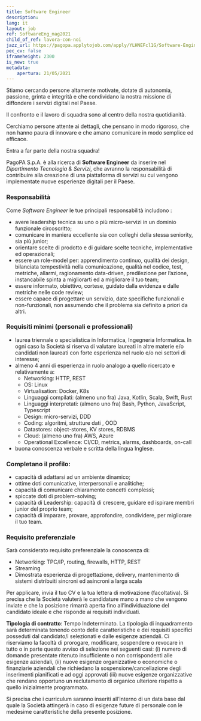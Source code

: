 ```yaml
---
title: Software Engineer
description:
lang: it
layout: job
ref: SoftwareEng_mag2021
child_of_ref: lavora-con-noi
jazz_url: https://pagopa.applytojob.com/apply/YLHNEFcl1G/Software-Engineer
pec_cv: false
iframeheight: 2300
is_new: true
metadata:
    apertura: 21/05/2021
---
```

Stiamo cercando persone altamente motivate, dotate di autonomia, passione, grinta e integrità e che condividano la nostra missione di diffondere i servizi digitali nel Paese. 

Il confronto e il lavoro di squadra sono al centro della nostra quotidianità. 

Cerchiamo persone attente ai dettagli, che pensano in modo rigoroso, che non hanno paura di innovare e che amano comunicare in modo semplice ed efficace.

Entra a far parte della nostra squadra!

PagoPA S.p.A. è alla ricerca di **Software Engineer** da inserire nel _Dipartimento Tecnologia & Servizi_, che avranno la responsabilità di contribuire alla creazione di una piattaforma di servizi su cui vengono implementate nuove esperienze digitali per il Paese.


### Responsabilità
Come _Software Engineer_ le tue principali responsabilità includono :
- avere leadership tecnica su uno o più micro-servizi in un dominio funzionale circoscritto;
- comunicare in maniera  eccellente sia con colleghi della stessa seniority, sia più junior;
- orientare scelte di prodotto e di guidare scelte tecniche, implementative ed operazionali;
- essere un role-model per: apprendimento continuo, qualità dei design, bilanciata tempestività nella comunicazione, qualità nel codice, test, metriche, allarmi, ragionamento data-driven, predilezione per l’azione, instancabile spinta a migliorarti ed a migliorare il tuo team;
- essere informato, obiettivo, cortese, guidato dalla evidenza e dalle metriche nelle code review;
- essere capace di progettare un servizio, date specifiche funzionali e non-funzionali, non assumendo che il problema sia definito a priori da altri.


### Requisiti minimi (personali e professionali)
- laurea triennale o specialistica in Informatica, Ingegneria Informatica. In ogni caso la Società si riserva di valutare laureati in altre materie e/o candidati non laureati con forte esperienza nel ruolo e/o nei settori di interesse;  
- almeno 4 anni di esperienza in ruolo analogo a quello ricercato e relativamente a:
    - Networking: HTTP, REST
    - OS: Linux
    - Virtualisation: Docker, K8s
    - Linguaggi compilati: (almeno uno fra) Java, Kotlin, Scala, Swift, Rust
    - Linguaggi interpretati: (almeno uno fra) Bash, Python, JavaScript, Typescript
    - Design: micro-servizi, DDD
    - Coding: algoritmi, strutture dati , OOD
    - Datastores: object-stores, KV stores, RDBMS
    - Cloud: (almeno uno fra) AWS, Azure
    - Operational Excellence: CI/CD, metrics, alarms, dashboards, on-call
- buona conoscenza verbale e scritta della lingua Inglese.


### Completano il profilo:
- capacità di adattarsi ad un ambiente dinamico;
- ottime doti comunicative, interpersonali e analitiche;
- capacità di comunicare chiaramente concetti complessi;
- spiccate doti di problem-solving;
- capacità di Leadership: capacità di crescere, guidare ed ispirare membri junior del proprio team;
- capacità di imparare, provare, approfondire, condividere, per migliorare il tuo team.


### Requisito preferenziale
Sarà considerato requisito preferenziale la conoscenza di:
- Networking: TPC/IP, routing, firewalls, HTTP, REST
- Streaming
- Dimostrata esperienza di progettazione, delivery, mantenimento di sistemi distribuiti sincroni ed asincroni a larga scala 



Per applicare, invia il tuo CV e la tua lettera di motivazione (facoltativa). Si precisa che la Società valuterà le candidature mano a mano che vengono inviate e che la posizione rimarrà aperta fino all’individuazione del candidato ideale e che risponde ai requisiti individuati.

**Tipologia di contratto**: Tempo Indeterminato. La tipologia di inquadramento sarà determinata tenendo conto delle caratteristiche e dei requisiti specifici posseduti dal candidato/i selezionati e dalle esigenze aziendali.
Ci riserviamo la facoltà di prorogare, modificare, sospendere o revocare in tutto o in parte questo avviso di selezione nei seguenti casi:  (i)  numero di domande presentate ritenuto insufficiente o non corrispondenti alle esigenze aziendali, (ii) nuove esigenze organizzative o economiche o finanziarie aziendali che richiedano la sospensione/cancellazione degli inserimenti pianificati e ad oggi approvati (iii) nuove esigenze organizzative che rendano opportuno un reclutamento di organico ulteriore rispetto a quello inizialmente programmato.

Si precisa che i curriculum saranno inseriti all’interno di un data base dal quale la Società attingerà in caso di esigenze future di personale con le medesime caratteristiche della presente posizione.
